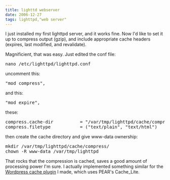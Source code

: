 ```yaml
---
title: lighttd webserver
date: 2006-12-27
tags: lighttpd,"web server"
---
```


I just installed my first lighttpd server, and it works fine. Now I'd like to set it up to compress output (gzip), and include appropriate cache headers (expires, last modified, and revalidate).

Magnificient, that was easy. Just edited the conf file:

<pre>
nano /etc/lighttpd/lighttpd.conf
</pre>

uncomment this:

<pre>
"mod_compress",
</pre>

and this:

<pre>
"mod_expire",
</pre>

these:

<pre>
compress.cache-dir          = "/var/tmp/lighttpd/cache/compress/"
compress.filetype           = ("text/plain", "text/html")
</pre>

then create the cache directory and give www-data ownership:

<pre>
mkdir /var/tmp/lighttpd/cache/compress/
chown -R www-data /var/tmp/lighttpd
</pre>

That rocks that the compression is cached, saves a good amount of processing power I'm sure. I actually implemented something similar for the <a href="http://www.docunext.com/2006/12/wordpress-cache-plugin.html">Wordpress cache plugin</a> I made, which uses PEAR's Cache_Lite.

